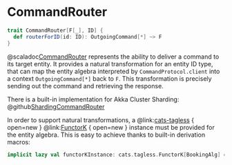 # CommandRouter

```scala
trait CommandRouter[F[_], ID] {
  def routerForID(id: ID): OutgoingCommand[*] ~> F
}
```

@scaladoc[CommandRouter](endless.core.protocol.CommandRouter) represents the ability to deliver a command to its target entity. It provides a natural transformation for an entity ID type, that can map the entity algebra interpreted by `CommandProtocol.client` into a context `OutgoingCommand[*]` back to `F`. This transformation is precisely sending out the command and retrieving the response.

There is a built-in implementation for Akka Cluster Sharding: @github[ShardingCommandRouter](/runtime/src/main/scala/endless/runtime/akka/ShardingCommandRouter.scala)

In order to support natural transformations, a @link:[cats-tagless](https://typelevel.org/cats-tagless/)  { open=new } @link:[FunctorK](https://typelevel.org/cats-tagless/typeclasses.html)  { open=new } instance must be provided for the entity algebra. This is easy to achieve thanks to built-in derivation macros:

```scala
implicit lazy val functorKInstance: cats.tagless.FunctorK[BookingAlg] = cats.tagless.Derive.functorK[BookingAlg]
```
